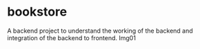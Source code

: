 # bookstore
 A backend project to understand the working of the backend and integration of the backend to frontend.
Img01
